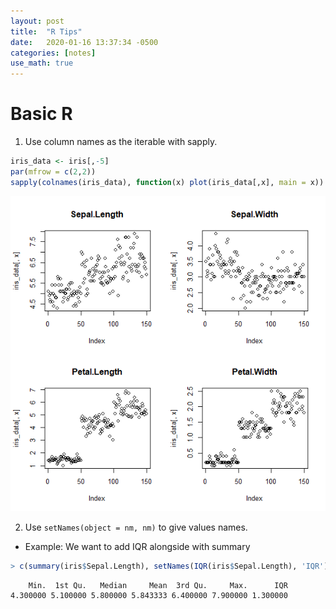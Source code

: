 ```yaml
---
layout: post
title:  "R Tips"
date:   2020-01-16 13:37:34 -0500
categories: [notes]
use_math: true
---
```


# Basic R
1. Use column names as the iterable with sapply.
```r
iris_data <- iris[,-5]
par(mfrow = c(2,2))
sapply(colnames(iris_data), function(x) plot(iris_data[,x], main = x))
```
![Plot](https://github.com/yuyueshihaoren/yuyueshihaoren.github.io/raw/master/_assets/iris_scatter.png)

2. Use `setNames(object = nm, nm)` to give values names.
  - Example: We want to add IQR alongside with summary
```r
> c(summary(iris$Sepal.Length), setNames(IQR(iris$Sepal.Length), 'IQR'))
```
```
    Min.  1st Qu.   Median     Mean  3rd Qu.     Max.      IQR 
4.300000 5.100000 5.800000 5.843333 6.400000 7.900000 1.300000
```

